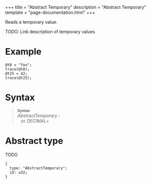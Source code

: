 +++
title = "Abstract Temporary"
description = "Abstract Temporary"
template = "page-documentation.html"
+++

Reads a temporary value.

TODO: Link description of temporary values

# Example

```
@t0 = "foo";
trace(@t0);
@t25 = 42;
trace(@t25);
```

# Syntax

> **<sup>Syntax</sup>**\
> _AbstractTemporary_ :\
> &nbsp;&nbsp; `@t` _DECIMAL_+

# Abstract type

TODO

```
{
  type: "AbstractTemporary";
  id: u32;
}
```

[avm1-pop]: @/documentation/avm1/actions/pop.md
